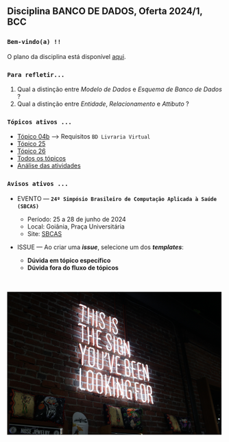## Disciplina **BANCO DE DADOS**, Oferta 2024/1, BCC

### `Bem-vindo(a) !!` 

O plano da disciplina está disponível [aqui](./media/bd-2024-1-bcc-plano.pdf).<br>

### `Para refletir...`

1. Qual a distinção entre _Modelo de Dados_ e _Esquema de Banco de Dados_ ?
2. Qual a distinção entre _Entidade_, _Relacionamento_ e _Attibuto_ ?

### `Tópicos ativos ...`

- [Tópico 04b](./topico/topico-04b.md) --> Requisitos `BD Livraria Virtual`
- [Tópico 25](./topico/topico-25.md)
- [Tópico 26](./topico/topico-26.md)
- [Todos os tópicos](./topico/topico-index.md)
- [Análise das atividades](./topico/tresultado.md)

### `Avisos ativos ...`

- EVENTO &#8212; **`24º Simpósio Brasileiro de Computação Aplicada à Saúde (SBCAS)`**
  - Período: 25 a 28 de junho de 2024
  - Local: Goiânia, Praça Universitária
  - Site: [SBCAS](https://www.sbcas2024.inf.ufg.br)

- ISSUE &#8212; Ao criar uma _**issue**_, selecione um dos _**templates**_:
  - **Dúvida em tópico específico**
  - **Dúvida fora do fluxo de tópicos**

<br>
<br>
<img src="./media/austin-chan-ukzHlkoz1IE-unsplash.jpg" width="500">
